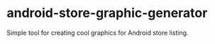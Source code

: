 # android-store-graphic-generator
Simple tool for creating cool graphics for Android store listing.
